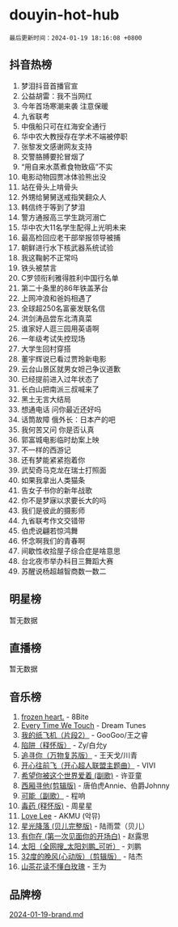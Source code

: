 # douyin-hot-hub

`最后更新时间：2024-01-19 18:16:08 +0800`

## 抖音热榜

1. 梦泪抖音首播官宣
1. 公益胡雷：我不当网红
1. 今年首场寒潮来袭 注意保暖
1. 九省联考
1. 中俄船只可在红海安全通行
1. 华中农大教授存在学术不端被停职
1. 张黎发文感谢网友支持
1. 交警胳膊要抡冒烟了
1. “用自来水蒸煮食物致癌”不实
1. 电影动物园贾冰体验熊出没
1. 站在骨头上啃骨头
1. 外甥给舅舅送戒指笑翻众人
1. 韩信终于等到了梦泪
1. 警方通报高三学生跳河溺亡
1. 华中农大11名学生配得上光明未来
1. 最高检回应老干部举报领导被捕
1. 朝鲜进行水下核武器系统试验
1. 我这鞠躬不正常吗
1. 铁头被禁言
1. C罗领衔利雅得胜利中国行名单
1. 第二十条里的86年铁盖茅台
1. 上网冲浪和爸妈相遇了
1. 全球超250名富豪发联名信
1. 洪剑涛品尝东北清真菜
1. 谁家好人逛三园用英语啊
1. 一年级考试失控现场
1. 大学生回村穿搭
1. 董宇辉说已看过贾玲新电影
1. 云台山景区就男女妲己争议道歉
1. 已经提前进入过年状态了
1. 长白山把南派三叔喊来了
1. 黑土无言大结局
1. 想通电话 问你最近还好吗
1. 话筒故障 俄外长：日本产的吧
1. 我何苦又问 你是否认真
1. 郭富城电影临时劫案上映
1. 不一样的西游记
1. 还有梦能紧紧抱着你
1. 武契奇马克龙在瑞士打照面
1. 如果我拿出人类猫条
1. 告女子书你的新年战歌
1. 你不是梦寐以求要长大的吗
1. 我们是彼此的摄影师
1. 九省联考作文交错带
1. 伯虎说翩若惊鸿舞
1. 怀念啊我们的青春啊
1. 间歇性收拾屋子综合症是啥意思
1. 台北夜市举办科目三舞蹈大赛
1. 苏醒说杨超越智商数一数二

## 明星榜

暂无数据

## 直播榜

暂无数据

## 音乐榜

1. [frozen heart.](https://sf86-cdn-tos.douyinstatic.com/obj/tos-cn-ve-2774/oIIWJfyjIACZA9zQMtnJ6hQQhFC4vhCupoRBsO) - 8Bite
1. [Every Time We Touch](https://sf86-cdn-tos.douyinstatic.com/obj/tos-cn-ve-2774/ogN6lUKQeBBfEVhIOMikG1CcJjugxk1tztZyhP) - Dream Tunes
1. [我的纸飞机（片段2）](https://sf86-cdn-tos.douyinstatic.com/obj/tos-cn-ve-2774/oM2ZrKcg2CD5AeRB2gkeXOFB1IxAGJdZPazYHf) - GooGoo/王之睿
1. [陷阱（释怀版）](https://sf86-cdn-tos.douyinstatic.com/obj/tos-cn-ve-2774/oE8C21LeZrzKLDFfQYgMzx4GAIHageG5IzayY7) - Zy/白允y
1. [追寻你（万物复苏版）](https://sf3-cdn-tos.douyinstatic.com/obj/tos-cn-ve-2774/oYeAZJsbjIDit9APmBg8u6uDUQnHmoCf3gbo74) - 王天戈/川青
1. [开心往前飞（开心超人联盟主题曲）](https://sf3-cdn-tos.douyinstatic.com/obj/tos-cn-ve-2774/9d8fb7c82cf1421fb93a9fe925275e0a) - VIVI
1. [希望你被这个世界爱着 (副歌)](https://sf86-cdn-tos.douyinstatic.com/obj/tos-cn-ve-2774/oUHCmWQfZlE3QQBKBeD8rCFLpJzPgCpImhsxMt) - 许亚童
1. [西厢寻他(剪辑版)](https://sf3-cdn-tos.douyinstatic.com/obj/tos-cn-ve-2774/oUsAVfAQKlRNxEv5qxvIB8o5qmIWUcXbzJKJhw) - 唐伯虎Annie、伯爵Johnny
1. [可能（副歌）](https://sf3-cdn-tos.douyinstatic.com/obj/tos-cn-ve-2774/cde1731888894259b333569393c2fb51) - 程响
1. [毒药 (释怀版)](https://sf86-cdn-tos.douyinstatic.com/obj/tos-cn-ve-2774/oYILMEAzspdZBIzy4frJNB8ZHPHWAhiwowd4Ad) - 周星星
1. [Love Lee](https://sf3-cdn-tos.douyinstatic.com/obj/tos-cn-ve-2774/o05GbkJGbCBTdDnMtB0fwOYgkeZp23vrWQDQBS) - AKMU (악뮤)
1. [星光降落 (贝儿完整版)](https://sf86-cdn-tos.douyinstatic.com/obj/tos-cn-ve-2774/okwB9hAwyAtsFFkFBzAX1hOOfQuIoMNs0W2Mwr) - 陆雨萱（贝儿）
1. [有你在 (第一次见面你的开场白)](https://sf86-cdn-tos.douyinstatic.com/obj/tos-cn-ve-2774/oAthrQ3ClJBfI57uBoFEgNDYtNCZ0TSYQQfxQ0) - 赵露思
1. [太阳（全网搜_太阳刘鹏_可听）](https://sf86-cdn-tos.douyinstatic.com/obj/tos-cn-ve-2774/ogWbyIQnlBFImVbeDocRdCIYtBHlbJXgfZMvgz) - 刘鹏
1. [32度的晚风(心动版）（剪辑版）](https://sf3-cdn-tos.douyinstatic.com/obj/tos-cn-ve-2774/owNyabsyWdzUulxhoJfK8IBXgp0UMQAHpvGh2B) - 陆杰
1. [山茶花读不懂白玫瑰](https://sf86-cdn-tos.douyinstatic.com/obj/tos-cn-ve-2774/osfn8B7DktrRHEPJgPCfDbw7QDQEkwC16BxZg9) - 王为

## 品牌榜

[2024-01-19-brand.md](2024-01-19-brand.md)
